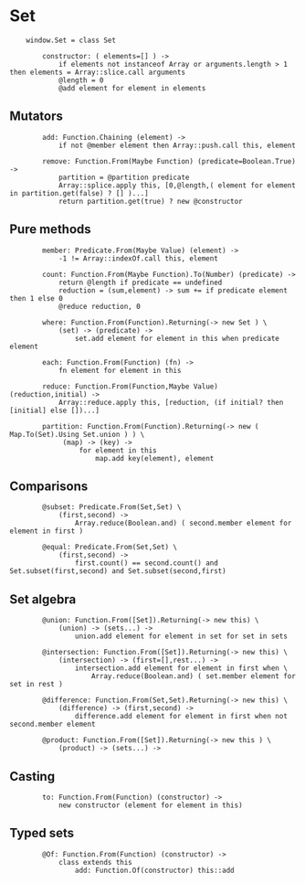 # Set

		
		window.Set = class Set
			
			constructor: ( elements=[] ) ->
				if elements not instanceof Array or arguments.length > 1 then elements = Array::slice.call arguments
				@length = 0
				@add element for element in elements
		

## Mutators

			
			add: Function.Chaining (element) ->
				if not @member element then Array::push.call this, element
			
			remove: Function.From(Maybe Function) (predicate=Boolean.True) ->
				partition = @partition predicate
				Array::splice.apply this, [0,@length,( element for element in partition.get(false) ? [] )...]
				return partition.get(true) ? new @constructor
		

## Pure methods

			
			member: Predicate.From(Maybe Value) (element) ->
				-1 != Array::indexOf.call this, element
			
			count: Function.From(Maybe Function).To(Number) (predicate) ->
				return @length if predicate == undefined
				reduction = (sum,element) -> sum += if predicate element then 1 else 0 
				@reduce reduction, 0
			
			where: Function.From(Function).Returning(-> new Set ) \
				(set) -> (predicate) ->
					set.add element for element in this when predicate element
			
			each: Function.From(Function) (fn) ->
				fn element for element in this
			
			reduce: Function.From(Function,Maybe Value) (reduction,initial) ->
				Array::reduce.apply this, [reduction, (if initial? then [initial] else [])...]
			
			partition: Function.From(Function).Returning(-> new ( Map.To(Set).Using Set.union ) ) \
				 (map) -> (key) ->
					 for element in this
						 map.add key(element), element
					 

## Comparisons

			
			@subset: Predicate.From(Set,Set) \
				(first,second) ->
					Array.reduce(Boolean.and) ( second.member element for element in first )
			
			@equal: Predicate.From(Set,Set) \
				(first,second) ->
					first.count() == second.count() and Set.subset(first,second) and Set.subset(second,first)
		

## Set algebra

			
			@union: Function.From([Set]).Returning(-> new this) \
				(union) -> (sets...) ->
					union.add element for element in set for set in sets
			
			@intersection: Function.From([Set]).Returning(-> new this) \
				(intersection) -> (first=[],rest...) ->
	 				intersection.add element for element in first when \
						Array.reduce(Boolean.and) ( set.member element for set in rest )
			
			@difference: Function.From(Set,Set).Returning(-> new this) \
				(difference) -> (first,second) ->
					difference.add element for element in first when not second.member element
			
			@product: Function.From([Set]).Returning(-> new this ) \
				(product) -> (sets...) ->
				

## Casting

			
			to: Function.From(Function) (constructor) ->
				new constructor (element for element in this)
		

## Typed sets

			
			@Of: Function.From(Function) (constructor) ->
				class extends this
					add: Function.Of(constructor) this::add
					
